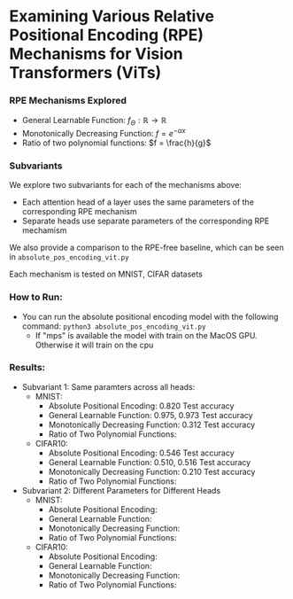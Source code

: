# Examining Various Relative Positional Encoding (RPE) Mechanisms for Vision Transformers (ViTs)

### RPE Mechanisms Explored
- General Learnable Function: $f_\Theta : \mathbb{R} \rightarrow \mathbb{R}$
- Monotonically Decreasing Function: $f = e^{-\alpha x}$
- Ratio of two polynomial functions: $f = \frac{h}{g}$

### Subvariants
We explore two subvariants for each of the mechanisms above:
- Each attention head of a layer uses the same parameters of the corresponding RPE mechanism
- Separate heads use separate parameters of the corresponding RPE mechamism

We also provide a comparison to the RPE-free baseline, which can be seen in `absolute_pos_encoding_vit.py`

Each mechanism is tested on MNIST, CIFAR datasets

### How to Run:
- You can run the absolute positional encoding model with the following command: `python3 absolute_pos_encoding_vit.py`
    - If "mps" is available the model with train on the MacOS GPU. Otherwise it will train on the cpu

### Results:
- Subvariant 1: Same paramters across all heads:
    - MNIST:
        - Absolute Positional Encoding: 0.820 Test accuracy
        - General Learnable Function: 0.975, 0.973  Test accuracy
        - Monotonically Decreasing Function: 0.312 Test accuracy
        - Ratio of Two Polynomial Functions: 
    - CIFAR10:
        - Absolute Positional Encoding: 0.546 Test accuracy
        - General Learnable Function: 0.510, 0.516 Test accuracy
        - Monotonically Decreasing Function: 0.210 Test accuracy
        - Ratio of Two Polynomial Functions: 
- Subvariant 2: Different Parameters for Different Heads
    - MNIST:
        - Absolute Positional Encoding:
        - General Learnable Function: 
        - Monotonically Decreasing Function:
        - Ratio of Two Polynomial Functions: 
    - CIFAR10:
        - Absolute Positional Encoding: 
        - General Learnable Function: 
        - Monotonically Decreasing Function:
        - Ratio of Two Polynomial Functions: 
